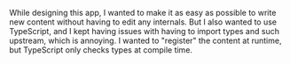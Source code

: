While designing this app, I wanted to make it as easy as possible to write new content without having to edit any internals.
But I also wanted to use TypeScript, and I kept having issues with having to import types and such upstream, which is annoying.
I wanted to "register" the content at runtime, but TypeScript only checks types at compile time.
